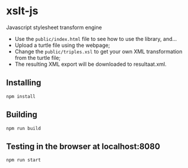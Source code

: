 # xslt-js
Javascript stylesheet transform engine

- Use the `public/index.html` file to see how to use the library, and...
- Upload a turtle file using the webpage;
- Change the `public/triples.xsl` to get your own XML transformation from the turtle file;
- The resulting XML export will be downloaded to resultaat.xml.

## Installing

```
npm install
```

## Building

```
npm run build
```

## Testing in the browser at localhost:8080

```
npm run start
```
